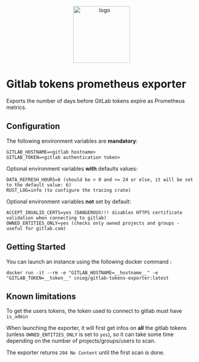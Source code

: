<p align="center">
  <img src="https://github.com/cnieg/gitlab-tokens-exporter/raw/main/logo.png" width="150" alt="logo">
</p>

# Gitlab tokens prometheus exporter

Exports the number of days before GitLab tokens expire as Prometheus metrics.

## Configuration

The following environment variables are **mandatory**:
```
GITLAB_HOSTNAME=<gitlab hostname>
GITLAB_TOKEN=<gitlab authentication token>
```

Optional environment variables **with** defaults values:
```
DATA_REFRESH_HOURS=6 (should be > 0 and <= 24 or else, it will be set to the default value: 6)
RUST_LOG=info (to configure the tracing crate)
```

Optional environment variables **not** set by default:
```
ACCEPT_INVALID_CERTS=yes (DANGEROUS!!! disables HTTPS certificate validation when connecting to gitlab)
OWNED_ENTITIES_ONLY=yes (checks only owned projects and groups - useful for gitlab.com)
```

## Getting Started

You can launch an instance using the following docker command :
```
docker run -it --rm -e "GITLAB_HOSTNAME=__hostname__" -e "GITLAB_TOKEN=__token__" cnieg/gitlab-tokens-exporter:latest
```

## Known limitations

To get the users tokens, the token used to connect to gitlab must have `is_admin`

When launching the exporter, it will first get infos on **all** the gitlab tokens (unless `OWNED_ENTITIES_ONLY` is set to `yes`), so it can take some time depending on the number of projects/groups/users to scan.<br />

The exporter returns `204 No Content` until the first scan is done.
